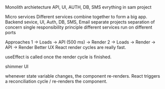 Monolith archietecture
API, UI, AUTH, DB, SMS
evrything in sam project

Micro services
Different services combine together to form a big app.
Backend sevice, UI, Auth, DB, SMS, Email
separate projects
separation of concern
single responsibility principle
different services run on different ports 

Approaches
1 -> Loads -> API (500 ms) -> Render
2 -> Loads -> Render -> API -> Render
Better UX
React render cycles are really fast.

useEffect is called once the render cycle is finished.

shimmer UI

whenever state variable changes, the component re-renders. React triggers a reconciliation cycle / re-renders the component.
